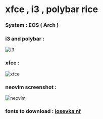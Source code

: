 # xfce , i3 , polybar rice

### System : EOS ( Arch )


### i3 and polybar :

![i3](https://raw.githubusercontent.com/iamabhas/dotfiles/main/screenshots/i3.png)

### xfce :

![xfce](https://raw.githubusercontent.com/iamabhas/dotfiles/main/screenshots/screenshot1.png)

### neovim screenshot :

![neovim](https://raw.githubusercontent.com/iamabhas/dotfiles/main/screenshots/screenshot2.png)

### fonts to download : [iosevka nf](https://www.nerdfonts.com/font-downloads)

